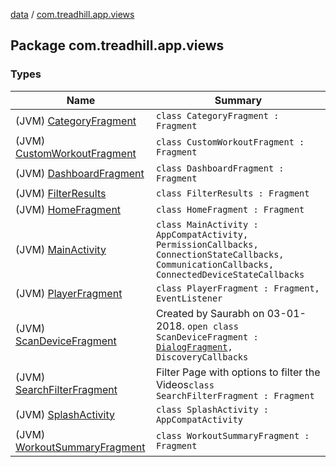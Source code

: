[data](../index.md) / [com.treadhill.app.views](./index.md)

## Package com.treadhill.app.views

### Types

| Name | Summary |
|---|---|
| (JVM) [CategoryFragment](-category-fragment/index.md) | `class CategoryFragment : Fragment` |
| (JVM) [CustomWorkoutFragment](-custom-workout-fragment/index.md) | `class CustomWorkoutFragment : Fragment` |
| (JVM) [DashboardFragment](-dashboard-fragment/index.md) | `class DashboardFragment : Fragment` |
| (JVM) [FilterResults](-filter-results/index.md) | `class FilterResults : Fragment` |
| (JVM) [HomeFragment](-home-fragment/index.md) | `class HomeFragment : Fragment` |
| (JVM) [MainActivity](-main-activity/index.md) | `class MainActivity : AppCompatActivity, PermissionCallbacks, ConnectionStateCallbacks, CommunicationCallbacks, ConnectedDeviceStateCallbacks` |
| (JVM) [PlayerFragment](-player-fragment/index.md) | `class PlayerFragment : Fragment, EventListener` |
| (JVM) [ScanDeviceFragment](-scan-device-fragment/index.md) | Created by Saurabh on 03-01-2018. `open class ScanDeviceFragment : `[`DialogFragment`](https://developer.android.com/reference/android/app/DialogFragment.html)`, DiscoveryCallbacks` |
| (JVM) [SearchFilterFragment](-search-filter-fragment/index.md) | Filter Page with options to filter the Videos`class SearchFilterFragment : Fragment` |
| (JVM) [SplashActivity](-splash-activity/index.md) | `class SplashActivity : AppCompatActivity` |
| (JVM) [WorkoutSummaryFragment](-workout-summary-fragment/index.md) | `class WorkoutSummaryFragment : Fragment` |
